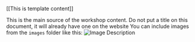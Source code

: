 [[This is template content]]

This is the main source of the workshop content.
Do not put a title on this document, it will already have one on the website
You can include images from the `images` folder like this:
![Image Description](images/cat.png)
